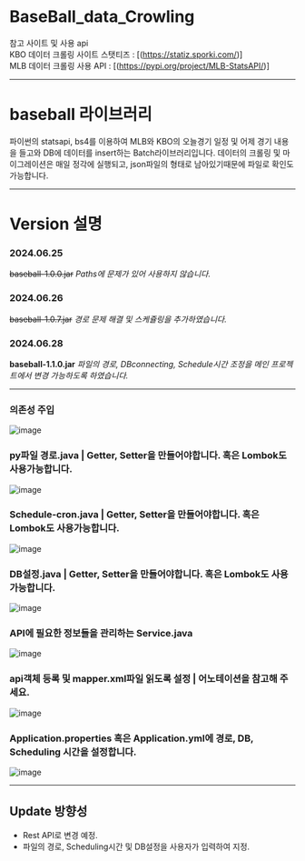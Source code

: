 # BaseBall_data_Crowling

참고 사이트 및 사용 api   
KBO 데이터 크롤링 사이트 스탯티즈 :  [(https://statiz.sporki.com/)]   
MLB 데이터 크롤링 사용 API : [(https://pypi.org/project/MLB-StatsAPI/)]
***
# baseball 라이브러리
파이썬의 statsapi, bs4를 이용하여 MLB와 KBO의 오늘경기 일정 및 어제 경기 내용을 들고와 DB에 데이터를 insert하는 Batch라이브러리입니다.
데이터의 크롤링 및 마이그레이션은 매일 정각에 실행되고, json파일의 형태로 남아있기때문에 파일로 확인도 가능합니다.
***
# Version 설명
### 2024.06.25
~~baseball-1.0.0.jar~~ *Paths에 문제가 있어 사용하지 않습니다.*

### 2024.06.26
~~baseball-1.0.7.jar~~ *경로 문제 해결 및 스케쥴링을 추가하였습니다.*

### 2024.06.28
__baseball-1.1.0.jar__ *파일의 경로, DBconnecting, Schedule시간 조정을 메인 프로젝트에서 변경 가능하도록 하였습니다.*



***
### 의존성 주입 
![image](https://github.com/jjjch0723/BaseBall_API/assets/83578340/cb97a289-5df9-403b-9155-58eaa0fceaad)

### py파일 경로.java | Getter, Setter을 만들어야합니다. 혹은 Lombok도 사용가능합니다.
![image](https://github.com/jjjch0723/BaseBall_API/assets/83578340/0ccbde93-a4ed-4a36-9294-00354b2d3193)

### Schedule-cron.java | Getter, Setter을 만들어야합니다. 혹은 Lombok도 사용가능합니다.
![image](https://github.com/jjjch0723/BaseBall_API/assets/83578340/1648991c-972e-4adc-9c5e-6b82e0a3e009)

### DB설정.java | Getter, Setter을 만들어야합니다. 혹은 Lombok도 사용가능합니다.
![image](https://github.com/jjjch0723/BaseBall_API/assets/83578340/68741d4d-1052-42c1-9c6c-445a38a3228c)

### API에 필요한 정보들을 관리하는 Service.java
![image](https://github.com/jjjch0723/BaseBall_API/assets/83578340/46398032-cddb-40ea-b7a1-f122fef01795)

### api객체 등록 및 mapper.xml파일 읽도록 설정 | 어노테이션을 참고해 주세요.
![image](https://github.com/jjjch0723/BaseBall_API/assets/83578340/73d71db6-568d-4023-9be0-a1458e964852)

### Application.properties 혹은 Application.yml에 경로, DB, Scheduling 시간을 설정합니다.
![image](https://github.com/jjjch0723/BaseBall_API/assets/83578340/bc4b1e92-cbaf-4d34-b270-e61772735fe2)

***
## Update 방향성
* Rest API로 변경 예정.
* 파일의 경로, Scheduling시간 및 DB설정을 사용자가 입력하여 지정.
